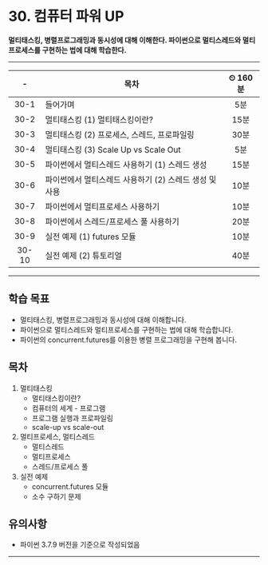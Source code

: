 # 30. 컴퓨터 파워 UP

**멀티태스킹, 병렬프로그래밍과 동시성에 대해 이해한다. 파이썬으로 멀티스레드와 멀티프로세스를 구현하는 법에 대해 학습한다.**

---

|-|목차|⏲ 160분|
|:---:|---|:---:|
|30-1| 들어가며 | 5분|
|30-2| 멀티태스킹 (1) 멀티태스킹이란? | 15분|
|30-3| 멀티태스킹 (2) 프로세스, 스레드, 프로파일링 | 30분|
|30-4| 멀티태스킹 (3) Scale Up vs Scale Out | 5분|
|30-5| 파이썬에서 멀티스레드 사용하기 (1) 스레드 생성 | 15분|
|30-6| 파이썬에서 멀티스레드 사용하기 (2) 스레드 생성 및 사용 | 10분|
|30-7| 파이썬에서 멀티프로세스 사용하기 | 10분|
|30-8| 파이썬에서 스레드/프로세스 풀 사용하기 | 20분|
|30-9| 실전 예제 (1) futures 모듈 | 10분|
|30-10| 실전 예제 (2) 튜토리얼 | 40분|

---

## 학습 목표

- 멀티태스킹, 병렬프로그래밍과 동시성에 대해 이해합니다.
- 파이썬으로 멀티스레드와 멀티프로세스를 구현하는 법에 대해 학습합니다.
- 파이썬의 concurrent.futures를 이용한 병렬 프로그래밍을 구현해 봅니다.

## 목차

1. 멀티태스킹
    - 멀티태스킹이란?
    - 컴퓨터의 세계 - 프로그램
    - 프로그램 실행과 프로파일링
    - scale-up vs scale-out
2. 멀티프로세스, 멀티스레드
    - 멀티스레드
    - 멀티프로세스
    - 스레드/프로세스 풀
3. 실전 예제
    - concurrent.futures 모듈
    - 소수 구하기 문제

## 유의사항

- 파이썬 3.7.9 버전을 기준으로 작성되었음

---
